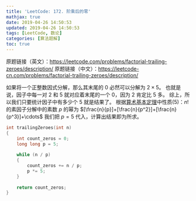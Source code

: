 ```yaml
---
title: 'LeetCode: 172. 阶乘后的零'
mathjax: true
date: 2019-04-26 14:50:53
updated: 2019-04-26 14:50:53
tags: [LeetCode, 数论]
categories: [算法题解]
toc: true
---
```




原题链接（英文）：https://leetcode.com/problems/factorial-trailing-zeroes/description/
原题链接（中文）：https://leetcode-cn.com/problems/factorial-trailing-zeroes/description/


如果将一个正整数因式分解，那么其末尾的 $0$ 必然可以分解为 $2\times 5$。
也就是说，因子中每一对 $2$ 和 $5$ 就对应着末尾的一个 $0$，因为 $2$ 肯定比 $5$ 多。
综上，所以我们只要统计因子中有多少个 $5$ 就是结果了。
根据[算术基本定理](https://gukaifeng.me/2018/10/04/%E7%AE%97%E6%9C%AF%E5%9F%BA%E6%9C%AC%E5%AE%9A%E7%90%86/)中性质(5)：$n!$ 的素因子分解中的素数 $p$ 的幂为 $[\frac{n}{p}]+[\frac{n}{p^2}]+[\frac{n}{p^3}]+\cdots$
我们把 $p=5$ 代入，计算出结果即为所求。<!--more-->

```C
int trailingZeroes(int n)
{
    int count_zeros = 0;
    long long p = 5;
    
    while (n / p)
    {
        count_zeros += n / p;
        p *= 5;
    }
    
    return count_zeros;
}
```
